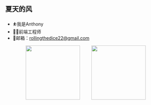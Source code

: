 ## 夏天的风
+ ⛹️我是Anthony
+ 👨‍💻前端工程师
+ 📮邮箱：rollingthedice22@gmail.com

<div align="center">
  <span>  </span>
  <img height="170px" src="https://github-readme-stats.vercel.app/api?username=AnthonyWanng" />
  <span>  </span>
  <img height="170px" src="https://github-readme-stats.vercel.app/api/top-langs/?username=AnthonyWanng&layout=compact&langs_count=8" />
  <span>  </span>
</div>
